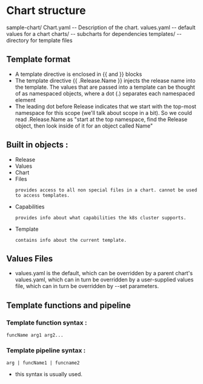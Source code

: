 
# Chart structure

sample-chart/
  Chart.yaml            -- Description of the chart. 
  values.yaml           -- default values for a chart
  charts/               -- subcharts for dependencies
  templates/            -- directory for template files

## Template format

- A template directive is enclosed in {{ and }} blocks
- The template directive {{ .Release.Name }} injects the release name into the template. The values that are passed into a template can be thought of as namespaced objects, where a dot (.) separates each namespaced element
- The leading dot before Release indicates that we start with the top-most namespace for this scope (we'll talk about scope in a bit). So we could read .Release.Name as "start at the top namespace, find the Release object, then look inside of it for an object called Name"

## Built in objects :

- Release
- Values
- Chart
- Files 
    ```
    provides access to all non special files in a chart. cannot be used to access templates. 
    ```
- Capabilities 
    ```
    provides info about what capabilities the k8s cluster supports. 
    ```
- Template
    ```
    contains info about the current template.
    ```

## Values Files

- values.yaml is the default, which can be overridden by a parent chart's values.yaml, which can in turn be overridden by a user-supplied values file, which can in turn be overridden by --set parameters.

## Template functions and pipeline

### Template function syntax : 

```funcName arg1 arg2...```

### Template pipeline syntax : 

```arg | funcName1 | funcname2```
- this syntax is usually used.
